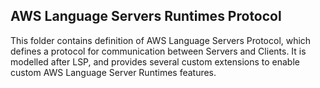 ## AWS Language Servers Runtimes Protocol

This folder contains definition of AWS Language Servers Protocol, which defines a protocol for communication between Servers and Clients.
It is modelled after LSP, and provides several custom extensions to enable custom AWS Language Server Runtimes features.